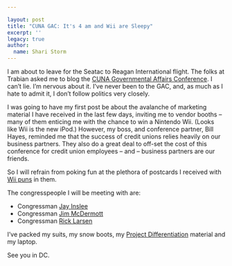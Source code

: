 ```yaml
---

layout: post
title: "CUNA GAC: It's 4 am and Wii are Sleepy"
excerpt: ''
legacy: true
author:
  name: Shari Storm
---
```


<p>I am about to leave for the Seatac to Reagan International flight. The folks at Trabian asked me to blog the <a href="http://www.cuna.org/events/gac07"><span class="caps">CUNA</span> Governmental Affairs Conference</a>. I can&#8217;t lie. I&#8217;m nervous about it. I&#8217;ve never been to the <span class="caps">GAC</span>, and, as much as I hate to admit it, I don&#8217;t follow politics very closely.</p>
<p>I was going to have my first post be about the avalanche of marketing material I have received in the last few days, inviting me to vendor booths &#8211; many of them enticing me with the chance to win a Nintendo Wii. (Looks like Wii is the new iPod.) However, my boss, and conference partner, Bill Hayes, reminded me that the success of credit unions relies heavily on our business partners. They also do a great deal to off-set the cost of this conference for credit union employees &#8211; and &#8211; business partners are our friends.</p>
<p>So I will refrain from poking fun at the plethora of postcards I received with <a href="http://www.wiihaveaproblem.com">Wii puns</a> in them.</p>
<p>The congresspeople I will be meeting with are:</p>
<ul>
<li>Congressman <a href="http://www.house.gov/inslee/">Jay Inslee</a></li>
<li>Congressman <a href="http://www.house.gov/mcdermott">Jim McDermott</a></li>
<li>Congressman <a href="http://www.house.gov/larsen">Rick Larsen</a></li>
</ul>
<p>I’ve packed my suits, my snow boots, my <a href="http://www.cuna.org/pol_affairs/grassroots/project_d/project_dif.html">Project Differentiation</a> material and my laptop.</p>
<p>See you in DC.</p>